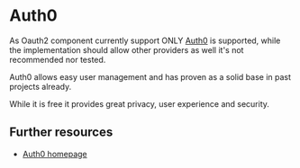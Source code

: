 Auth0
===

As Oauth2 component currently support ONLY [Auth0](https://auth0.com/) is supported, while the implementation should
allow other providers
as well it's not recommended nor tested.

Auth0 allows easy user management and has proven as a solid base in past projects already.

While it is free it provides great privacy, user experience and security.

## Further resources

- [Auth0 homepage](https://auth0.com/)
